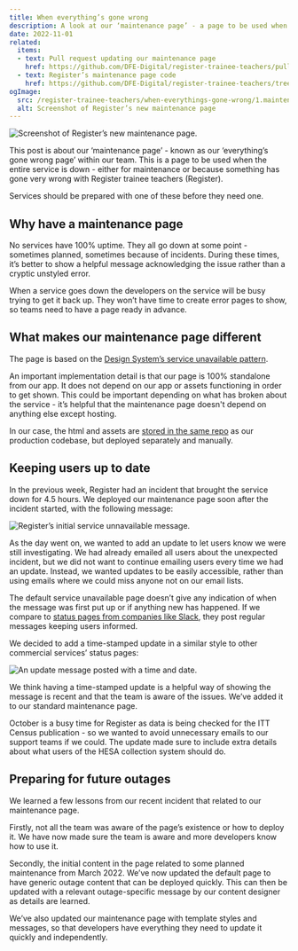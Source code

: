 ```yaml
---
title: When everything’s gone wrong
description: A look at our ‘maintenance page’ - a page to be used when the service is offline
date: 2022-11-01
related:
  items:
  - text: Pull request updating our maintenance page
    href: https://github.com/DFE-Digital/register-trainee-teachers/pull/2880
  - text: Register’s maintenance page code
    href: https://github.com/DFE-Digital/register-trainee-teachers/tree/main/service_unavailable_page
ogImage:
  src: /register-trainee-teachers/when-everythings-gone-wrong/1.maintenance-page-screenshot.png
  alt: Screenshot of Register’s new maintenance page
---
```


![Screenshot of Register’s new maintenance page.](1.maintenance-page-screenshot.png)

This post is about our ‘maintenance page’ - known as our ‘everything’s gone wrong page’ within our team. This is a page to be used when the entire service is down - either for maintenance or because something has gone very wrong with Register trainee teachers (Register). 

Services should be prepared with one of these before they need one.

## Why have a maintenance page

No services have 100% uptime. They all go down at some point - sometimes planned, sometimes because of incidents. During these times, it’s better to show a helpful message acknowledging the issue rather than a cryptic unstyled error.
 
When a service goes down the developers on the service will be busy trying to get it back up. They won’t have time to create error pages to show, so teams need to have a page ready in advance.

## What makes our maintenance page different

The page is based on the [Design System’s service unavailable pattern](https://design-system.service.gov.uk/patterns/service-unavailable-pages/).

An important implementation detail is that our page is 100% standalone from our app. It does not depend on our app or assets functioning in order to get shown. This could be important depending on what has broken about the service - it’s helpful that the maintenance page doesn't depend on anything else except hosting.

In our case, the html and assets are [stored in the same repo](https://github.com/DFE-Digital/register-trainee-teachers/tree/main/service_unavailable_page) as our production codebase, but deployed separately and manually.

## Keeping users up to date

In the previous week, Register had an incident that brought the service down for 4.5 hours. We deployed our maintenance page soon after the incident started, with the following message:

![Register’s initial service unnavailable message.](2.initial-message.png)


As the day went on, we wanted to add an update to let users know we were still investigating. We had already emailed all users about the unexpected incident, but we did not want to continue emailing users every time we had an update. Instead, we wanted updates to be easily accessible, rather than using emails where we could miss anyone not on our email lists.

The default service unavailable page doesn’t give any indication of when the message was first put up or if anything new has happened. If we compare to [status pages from companies like Slack](https://status.slack.com/), they post regular messages keeping users informed.

We decided to add a time-stamped update in a similar style to other commercial services’ status pages:

![An update message posted with a time and date.](3.update-message.png)


We think having a time-stamped update is a helpful way of showing the message is recent and that the team is aware of the issues. We’ve added it to our standard maintenance page.

October is a busy time for Register as data is being checked for the ITT Census publication - so we wanted to avoid unnecessary emails to our support teams if we could. The update made sure to include extra details about what users of the HESA collection system should do.

## Preparing for future outages

We learned a few lessons from our recent incident that related to our maintenance page.

Firstly, not all the team was aware of the page’s existence or how to deploy it. We have now made sure the team is aware and more developers know how to use it.

Secondly, the initial content in the page related to some planned maintenance from March 2022. We’ve now updated the default page to have generic outage content that can be deployed quickly. This can then be updated with a relevant outage-specific message by our content designer as details are learned.

We’ve also updated our maintenance page with template styles and messages, so that developers have everything they need to update it quickly and independently.
